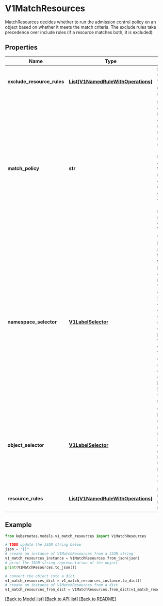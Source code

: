 # V1MatchResources

MatchResources decides whether to run the admission control policy on an object based on whether it meets the match criteria. The exclude rules take precedence over include rules (if a resource matches both, it is excluded)

## Properties

Name | Type | Description | Notes
------------ | ------------- | ------------- | -------------
**exclude_resource_rules** | [**List[V1NamedRuleWithOperations]**](V1NamedRuleWithOperations.md) | ExcludeResourceRules describes what operations on what resources/subresources the ValidatingAdmissionPolicy should not care about. The exclude rules take precedence over include rules (if a resource matches both, it is excluded) | [optional] 
**match_policy** | **str** | matchPolicy defines how the \&quot;MatchResources\&quot; list is used to match incoming requests. Allowed values are \&quot;Exact\&quot; or \&quot;Equivalent\&quot;.  - Exact: match a request only if it exactly matches a specified rule. For example, if deployments can be modified via apps/v1, apps/v1beta1, and extensions/v1beta1, but \&quot;rules\&quot; only included &#x60;apiGroups:[\&quot;apps\&quot;], apiVersions:[\&quot;v1\&quot;], resources: [\&quot;deployments\&quot;]&#x60;, a request to apps/v1beta1 or extensions/v1beta1 would not be sent to the ValidatingAdmissionPolicy.  - Equivalent: match a request if modifies a resource listed in rules, even via another API group or version. For example, if deployments can be modified via apps/v1, apps/v1beta1, and extensions/v1beta1, and \&quot;rules\&quot; only included &#x60;apiGroups:[\&quot;apps\&quot;], apiVersions:[\&quot;v1\&quot;], resources: [\&quot;deployments\&quot;]&#x60;, a request to apps/v1beta1 or extensions/v1beta1 would be converted to apps/v1 and sent to the ValidatingAdmissionPolicy.  Defaults to \&quot;Equivalent\&quot; | [optional] 
**namespace_selector** | [**V1LabelSelector**](V1LabelSelector.md) | NamespaceSelector decides whether to run the admission control policy on an object based on whether the namespace for that object matches the selector. If the object itself is a namespace, the matching is performed on object.metadata.labels. If the object is another cluster scoped resource, it never skips the policy.  For example, to run the webhook on any objects whose namespace is not associated with \&quot;runlevel\&quot; of \&quot;0\&quot; or \&quot;1\&quot;;  you will set the selector as follows: \&quot;namespaceSelector\&quot;: {   \&quot;matchExpressions\&quot;: [     {       \&quot;key\&quot;: \&quot;runlevel\&quot;,       \&quot;operator\&quot;: \&quot;NotIn\&quot;,       \&quot;values\&quot;: [         \&quot;0\&quot;,         \&quot;1\&quot;       ]     }   ] }  If instead you want to only run the policy on any objects whose namespace is associated with the \&quot;environment\&quot; of \&quot;prod\&quot; or \&quot;staging\&quot;; you will set the selector as follows: \&quot;namespaceSelector\&quot;: {   \&quot;matchExpressions\&quot;: [     {       \&quot;key\&quot;: \&quot;environment\&quot;,       \&quot;operator\&quot;: \&quot;In\&quot;,       \&quot;values\&quot;: [         \&quot;prod\&quot;,         \&quot;staging\&quot;       ]     }   ] }  See https://kubernetes.io/docs/concepts/overview/working-with-objects/labels/ for more examples of label selectors.  Default to the empty LabelSelector, which matches everything. | [optional] 
**object_selector** | [**V1LabelSelector**](V1LabelSelector.md) | ObjectSelector decides whether to run the validation based on if the object has matching labels. objectSelector is evaluated against both the oldObject and newObject that would be sent to the cel validation, and is considered to match if either object matches the selector. A null object (oldObject in the case of create, or newObject in the case of delete) or an object that cannot have labels (like a DeploymentRollback or a PodProxyOptions object) is not considered to match. Use the object selector only if the webhook is opt-in, because end users may skip the admission webhook by setting the labels. Default to the empty LabelSelector, which matches everything. | [optional] 
**resource_rules** | [**List[V1NamedRuleWithOperations]**](V1NamedRuleWithOperations.md) | ResourceRules describes what operations on what resources/subresources the ValidatingAdmissionPolicy matches. The policy cares about an operation if it matches _any_ Rule. | [optional] 

## Example

```python
from kubernetes.models.v1_match_resources import V1MatchResources

# TODO update the JSON string below
json = "{}"
# create an instance of V1MatchResources from a JSON string
v1_match_resources_instance = V1MatchResources.from_json(json)
# print the JSON string representation of the object
print(V1MatchResources.to_json())

# convert the object into a dict
v1_match_resources_dict = v1_match_resources_instance.to_dict()
# create an instance of V1MatchResources from a dict
v1_match_resources_from_dict = V1MatchResources.from_dict(v1_match_resources_dict)
```
[[Back to Model list]](../README.md#documentation-for-models) [[Back to API list]](../README.md#documentation-for-api-endpoints) [[Back to README]](../README.md)


